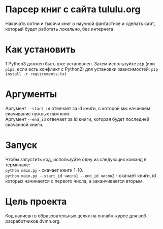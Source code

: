 # Парсер книг с сайта tululu.org
Накачать сотни и тысячи книг о научной фантастике и сделать сайт,
который будет работать локально, без интернета.

# Как установить
1.Python3 должен быть уже установлен. Затем используйте `pip` (или `pip3`, если 
есть конфликт с Python2) для установки зависимостей:
`pip install -r requirements.txt`

# Аргументы
Аргумент `--start_id` отвечает за id книги, с которой мы начинаем скачивание нужных нам книг.  
Аргумент `--end_id` отвечает за id книги, которая будет последней скачанной книги.

# Запуск
Чтобы запустить код, используйте одну из следующих команд в терминале:  
`python main.py` - скачает книги 1-10.  
`python main.py --start_id число1 --end_id число2` - скачает книги, id которых начинается
с первого числа, а заканчивается вторым.

# Цель проекта
Код написан в образовательных целях на онлайн-курсе для веб-разработчиков dvmn.org.
 
